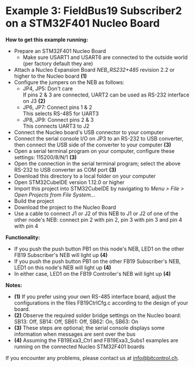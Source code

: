 # Example 3: FieldBus19 Subscriber2 on a STM32F401 Nucleo Board

**How to get this example running:**
* Prepare an STM32F401 Nucleo Board
  * Make sure USART1 and USART6 are connected to the outside world (per factory default they are)
* Attach a Nucleo Expansion Board _NEB_RS232+485_ revision 2.2 or higher to the Nucleo board **(1)**
* Configure the jumpers on the NEB as follows:
  * JP4, JP5: Don't care<br>
    If pins 2 & 3 are connected, UART2 can be used as RS-232 interface on J3 **(2)**
  * JP6, JP7: Connect pins 1 & 2<br>
    This selects RS-485 for UART3
  * JP8, JP9: Connect pins 2 & 3<br>
    This connects UART3 to J2
* Connect the Nucleo board's USB connector to your computer
* Connect the serial console I/O on JP3 to an RS-232 to USB converter, then connect the USB side of the converter to your computer **(3)**
* Open a serial terminal program on your computer, configure these settings: 115200/8/N/1 **(3)**
* Open the connection in the serial terminal program; select the above RS-232 to USB converter as COM port **(3)**
* Download this directory to a local folder on your computer
* Open STM32CubeIDE version 1.12.0 or higher
* Import this project into STM32CubeIDE by navigating to _Menu > File > Open Projects from File System..._
* Build the project
* Download the project to the Nucleo Board
* Use a cable to connect J1 or J2 of this NEB to J1 or J2 of one of the other node's NEB: connect pin 2 with pin 2, pin 3 with pin 3 and pin 4 with pin 4

**Functionality:**
* If you push the push button PB1 on this node's NEB, LED1 on the other FB19 Subscriber's NEB will light up **(4)**
* If you push the push button PB1 on the other FB19 Subscriber's NEB, LED1 on this node's NEB will light up **(4)**
* In either case, LED1 on the FB19 Controller's NEB will light up **(4)**

**Notes:**
* **(1)** If you prefer using your own RS-485 interface board, adjust the configurations in the files FB19CtrlCfg.c according to the design of your board.
* **(2)** Observe the required solder bridge settings on the Nucleo board: SB13: Off, SB14: Off, SB61: Off, SB62: On, SB63: On
* **(3)** These steps are optional; the serial console displays some information when messages are sent over the bus
* **(4)** Assuming the FB19Exa3_Ctrl and FB19Exa3_Subs1 examples are running on the connected Nucleo STM32F401 boards

If you encounter any problems, please contact us at info@bitcontrol.ch.

